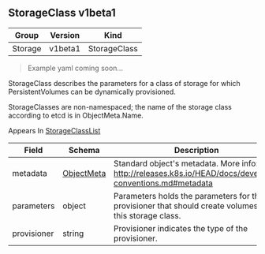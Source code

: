 ## StorageClass v1beta1

Group        | Version     | Kind
------------ | ---------- | -----------
Storage | v1beta1 | StorageClass

> Example yaml coming soon...



StorageClass describes the parameters for a class of storage for which PersistentVolumes can be dynamically provisioned.

StorageClasses are non-namespaced; the name of the storage class according to etcd is in ObjectMeta.Name.

<aside class="notice">
Appears In  <a href="#storageclasslist-v1beta1">StorageClassList</a> </aside>

Field        | Schema     | Description
------------ | ---------- | -----------
metadata | [ObjectMeta](#objectmeta-v1) | Standard object's metadata. More info: http://releases.k8s.io/HEAD/docs/devel/api-conventions.md#metadata
parameters | object | Parameters holds the parameters for the provisioner that should create volumes of this storage class.
provisioner | string | Provisioner indicates the type of the provisioner.

